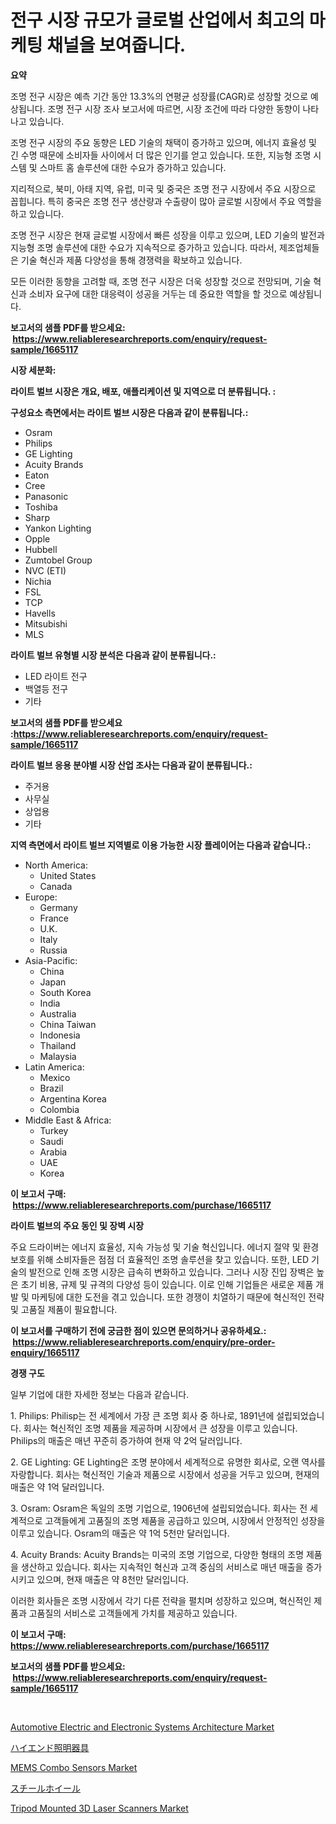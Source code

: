 <p><h1>전구 시장 규모가 글로벌 산업에서 최고의 마케팅 채널을 보여줍니다.</h1></p><p><strong>요약</strong></p>
<p><p>조명 전구 시장은 예측 기간 동안 13.3%의 연평균 성장률(CAGR)로 성장할 것으로 예상됩니다. 조명 전구 시장 조사 보고서에 따르면, 시장 조건에 따라 다양한 동향이 나타나고 있습니다.</p><p>조명 전구 시장의 주요 동향은 LED 기술의 채택이 증가하고 있으며, 에너지 효율성 및 긴 수명 때문에 소비자들 사이에서 더 많은 인기를 얻고 있습니다. 또한, 지능형 조명 시스템 및 스마트 홈 솔루션에 대한 수요가 증가하고 있습니다.</p><p>지리적으로, 북미, 아태 지역, 유럽, 미국 및 중국은 조명 전구 시장에서 주요 시장으로 꼽힙니다. 특히 중국은 조명 전구 생산량과 수출량이 많아 글로벌 시장에서 주요 역할을 하고 있습니다.</p><p>조명 전구 시장은 현재 글로벌 시장에서 빠른 성장을 이루고 있으며, LED 기술의 발전과 지능형 조명 솔루션에 대한 수요가 지속적으로 증가하고 있습니다. 따라서, 제조업체들은 기술 혁신과 제품 다양성을 통해 경쟁력을 확보하고 있습니다.</p><p>모든 이러한 동향을 고려할 때, 조명 전구 시장은 더욱 성장할 것으로 전망되며, 기술 혁신과 소비자 요구에 대한 대응력이 성공을 거두는 데 중요한 역할을 할 것으로 예상됩니다.</p></p>
<p><strong>보고서의 샘플 PDF를 받으세요: &nbsp;<a href="https://www.reliableresearchreports.com/enquiry/request-sample/1665117">https://www.reliableresearchreports.com/enquiry/request-sample/1665117</a></strong></p>
<p><strong>시장 세분화:</strong></p>
<p><strong> 라이트 벌브 시장은 개요, 배포, 애플리케이션 및 지역으로 더 분류됩니다. :</strong></p>
<p><strong>구성요소 측면에서는 라이트 벌브 시장은 다음과 같이 분류됩니다.:</strong></p>
<p><ul><li>Osram</li><li>Philips</li><li>GE Lighting</li><li>Acuity Brands</li><li>Eaton</li><li>Cree</li><li>Panasonic</li><li>Toshiba</li><li>Sharp</li><li>Yankon Lighting</li><li>Opple</li><li>Hubbell</li><li>Zumtobel Group</li><li>NVC (ETI)</li><li>Nichia</li><li>FSL</li><li>TCP</li><li>Havells</li><li>Mitsubishi</li><li>MLS</li></ul></p>
<p><strong> 라이트 벌브 유형별 시장 분석은 다음과 같이 분류됩니다.:</strong></p>
<p><ul><li>LED 라이트 전구</li><li>백열등 전구</li><li>기타</li></ul></p>
<p><strong>보고서의 샘플 PDF를 받으세요 :<a href="https://www.reliableresearchreports.com/enquiry/request-sample/1665117">https://www.reliableresearchreports.com/enquiry/request-sample/1665117</a></strong></p>
<p><strong> 라이트 벌브 응용 분야별 시장 산업 조사는 다음과 같이 분류됩니다.:</strong></p>
<p><ul><li>주거용</li><li>사무실</li><li>상업용</li><li>기타</li></ul></p>
<p><strong>지역 측면에서 라이트 벌브 지역별로 이용 가능한 시장 플레이어는 다음과 같습니다.:</strong></p>
<p><ul>
    <li>
        North America:
        <ul>
            <li>United States</li>
            <li>Canada</li>
        </ul>
    </li>
    <li>
        Europe:
        <ul>
            <li>Germany</li>
            <li>France</li>
            <li>U.K.</li>
            <li>Italy</li>
            <li>Russia</li>
        </ul>
    </li>
    <li>
        Asia-Pacific:
        <ul>
            <li>China</li>
            <li>Japan</li>
            <li>South Korea</li>
            <li>India</li>
            <li>Australia</li>
            <li>China Taiwan</li>
            <li>Indonesia</li>
            <li>Thailand</li>
            <li>Malaysia</li>
        </ul>
    </li>
    <li>
        Latin America:
        <ul>
            <li>Mexico</li>
            <li>Brazil</li>
            <li>Argentina Korea</li>
            <li>Colombia</li>
        </ul>
    </li>
    <li>
        Middle East & Africa:
        <ul>
            <li>Turkey</li>
            <li>Saudi</li>
            <li>Arabia</li>
            <li>UAE</li>
            <li>Korea</li>
        </ul>
    </li>
    </ul></p>
<p><strong>이 보고서 구매: &nbsp;<a href="https://www.reliableresearchreports.com/purchase/1665117">https://www.reliableresearchreports.com/purchase/1665117</a></strong></p>
<p><strong>라이트 벌브의 주요 동인 및 장벽 시장</strong></p>
<p><p>주요 드라이버는 에너지 효율성, 지속 가능성 및 기술 혁신입니다. 에너지 절약 및 환경 보호를 위해 소비자들은 점점 더 효율적인 조명 솔루션을 찾고 있습니다. 또한, LED 기술의 발전으로 인해 조명 시장은 급속히 변화하고 있습니다. 그러나 시장 진입 장벽은 높은 초기 비용, 규제 및 규격의 다양성 등이 있습니다. 이로 인해 기업들은 새로운 제품 개발 및 마케팅에 대한 도전을 겪고 있습니다. 또한 경쟁이 치열하기 때문에 혁신적인 전략 및 고품질 제품이 필요합니다.</p></p>
<p><strong>이 보고서를 구매하기 전에 궁금한 점이 있으면 문의하거나 공유하세요.: &nbsp;<a href="https://www.reliableresearchreports.com/enquiry/pre-order-enquiry/1665117">https://www.reliableresearchreports.com/enquiry/pre-order-enquiry/1665117</a></strong></p>
<p><strong>경쟁 구도</strong></p>
<p><p>일부 기업에 대한 자세한 정보는 다음과 같습니다.</p><p>1. Philips: Philisp는 전 세계에서 가장 큰 조명 회사 중 하나로, 1891년에 설립되었습니다. 회사는 혁신적인 조명 제품을 제공하며 시장에서 큰 성장을 이루고 있습니다. Philips의 매출은 매년 꾸준히 증가하여 현재 약 2억 달러입니다.</p><p>2. GE Lighting: GE Lighting은 조명 분야에서 세계적으로 유명한 회사로, 오랜 역사를 자랑합니다. 회사는 혁신적인 기술과 제품으로 시장에서 성공을 거두고 있으며, 현재의 매출은 약 1억 달러입니다.</p><p>3. Osram: Osram은 독일의 조명 기업으로, 1906년에 설립되었습니다. 회사는 전 세계적으로 고객들에게 고품질의 조명 제품을 공급하고 있으며, 시장에서 안정적인 성장을 이루고 있습니다. Osram의 매출은 약 1억 5천만 달러입니다.</p><p>4. Acuity Brands: Acuity Brands는 미국의 조명 기업으로, 다양한 형태의 조명 제품을 생산하고 있습니다. 회사는 지속적인 혁신과 고객 중심의 서비스로 매년 매출을 증가시키고 있으며, 현재 매출은 약 8천만 달러입니다.</p><p>이러한 회사들은 조명 시장에서 각기 다른 전략을 펼치며 성장하고 있으며, 혁신적인 제품과 고품질의 서비스로 고객들에게 가치를 제공하고 있습니다.</p></p>
<p><strong>이 보고서 구매: &nbsp; <a href="https://www.reliableresearchreports.com/purchase/1665117">https://www.reliableresearchreports.com/purchase/1665117</a></strong></p>
<p><strong>보고서의 샘플 PDF를 받으세요: &nbsp;<a href="https://www.reliableresearchreports.com/enquiry/request-sample/1665117">https://www.reliableresearchreports.com/enquiry/request-sample/1665117</a></strong><strong></strong></p>
<p>&nbsp;</p>
<p><p><a href="https://issuu.com/reportprime-2/docs/automotive-electric-and-electronic-systems-archite">Automotive Electric and Electronic Systems Architecture Market</a></p><p><a href="https://github.com/DonaldShaw1965/Market-Research-Report-List-1/blob/main/395221415845.md">ハイエンド照明器具</a></p><p><a href="https://github.com/gulaimolin/Market-Research-Report-List-3/blob/main/mems-combo-sensors-market.md">MEMS Combo Sensors Market</a></p><p><a href="https://medium.com/@royfoote921/%E9%8B%BC%E8%A3%BD%E3%83%9B%E3%82%A4%E3%83%BC%E3%83%AB%E5%B8%82%E5%A0%B4-%E5%B8%82%E5%A0%B4%E3%82%B7%E3%82%A7%E3%82%A2-%E5%B8%82%E5%A0%B4%E5%8B%95%E5%90%91-%E3%81%8A%E3%82%88%E3%81%B3%E5%B0%86%E6%9D%A5%E3%81%AE%E6%88%90%E9%95%B7%E3%82%92%E6%8E%A2%E3%82%8B-b793075c5fe9">スチールホイール</a></p><p><a href="https://github.com/mauripalmi/Market-Research-Report-List-2/blob/main/tripod-mounted-3d-laser-scanners-market.md">Tripod Mounted 3D Laser Scanners Market</a></p></p>